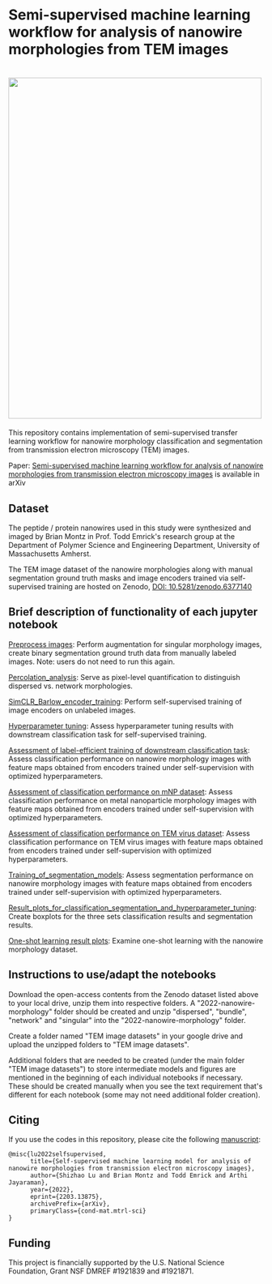 # Semi-supervised machine learning workflow for analysis of nanowire morphologies from TEM images

# <img src="./github header image.png" width="500" height="673" class="center">

This repository contains implementation of semi-supervised transfer learning workflow for nanowire morphology classification and segmentation from transmission electron microscopy (TEM) images.

Paper: [Semi-supervised machine learning workflow for analysis of nanowire morphologies from transmission electron microscopy images](https://arxiv.org/abs/2203.13875) is available in arXiv
## Dataset
The peptide / protein nanowires used in this study were synthesized and imaged by Brian Montz in Prof. Todd Emrick's research group at the Department of Polymer Science and Engineering Department, University of Massachusetts Amherst. 

The TEM image dataset of the nanowire morphologies along with manual segmentation ground truth masks and image encoders trained via self-supervised training are hosted on Zenodo, [DOI: 10.5281/zenodo.6377140](https://zenodo.org/record/6377140)

## Brief description of functionality of each jupyter notebook
[Preprocess images](https://github.com/arthijayaraman-lab/self-supervised_learning_microscopy_images/blob/main/notebooks/Preprocess%20images.ipynb): Perform augmentation for singular morphology images, create binary segmentation ground truth data from manually labeled images. Note: users do not need to run this again.

[Percolation_analysis](https://github.com/arthijayaraman-lab/self-supervised_learning_microscopy_images/blob/main/notebooks/percolation_analysis.ipynb): Serve as pixel-level quantification to distinguish dispersed vs. network morphologies.

[SimCLR_Barlow_encoder_training](https://github.com/arthijayaraman-lab/self-supervised_learning_microscopy_images/blob/main/notebooks/SimCLR_Barlow_encoder_training.ipynb): Perform self-supervised training of image encoders on unlabeled images.

[Hyperparameter tuning](https://github.com/arthijayaraman-lab/self-supervised_learning_microscopy_images/blob/main/notebooks/Hyperparameter%20tuning.ipynb): Assess hyperparameter tuning results with downstream classification task for self-supervised training.

[Assessment of label-efficient training of downstream classification task](https://github.com/arthijayaraman-lab/self-supervised_learning_microscopy_images/blob/main/notebooks/Assessment%20of%20label-efficient%20training%20of%20downstream%20classification%20task.ipynb): Assess classification performance on nanowire morphology images with feature maps obtained from encoders trained under self-supervision with optimized hyperparameters.

[Assessment of classification performance on mNP dataset](https://github.com/arthijayaraman-lab/self-supervised_learning_microscopy_images/blob/main/notebooks/Assessment%20of%20classification%20performance%20on%20mNP%20dataset.ipynb): Assess classification performance on metal nanoparticle morphology images with feature maps obtained from encoders trained under self-supervision with optimized hyperparameters.

[Assessment of classification performance on TEM virus dataset](https://github.com/arthijayaraman-lab/self-supervised_learning_microscopy_images/blob/main/notebooks/Assessment%20of%20classification%20performance%20on%20TEM%20virus%20dataset.ipynb): Assess classification performance on TEM virus images with feature maps obtained from encoders trained under self-supervision with optimized hyperparameters.

[Training_of_segmentation_models](https://github.com/arthijayaraman-lab/self-supervised_learning_microscopy_images/blob/main/notebooks/training_of_segmentation_models.ipynb): Assess segmentation performance on nanowire morphology images with feature maps obtained from encoders trained under self-supervision with optimized hyperparameters.

[Result_plots_for_classification_segmentation_and_hyperparameter_tuning](https://github.com/arthijayaraman-lab/self-supervised_learning_microscopy_images/blob/main/notebooks/result_plots_for_classification_segmentation_and_hyperparameter_tuning.ipynb): Create boxplots for the three sets classification results and segmentation results.

[One-shot learning result plots](https://github.com/arthijayaraman-lab/self-supervised_learning_microscopy_images/blob/main/notebooks/one-shot%20learning%20result%20plots.ipynb): Examine one-shot learning with the nanowire morphology dataset.

## Instructions to use/adapt the notebooks

Download the open-access contents from the Zenodo dataset listed above to your local drive, unzip them into respective folders. A "2022-nanowire-morphology" folder should be created and unzip "dispersed", "bundle", "network" and "singular" into the "2022-nanowire-morphology" folder.

Create a folder named "TEM image datasets" in your google drive and upload the unzipped folders to "TEM image datasets".

Additional folders that are needed to be created (under the main folder "TEM image datasets") to store intermediate models and figures are mentioned in the beginning of each individual notebooks if necessary. These should be created manually when you see the text requirement that's different for each notebook (some may not need additional folder creation).

## Citing
If you use the codes in this repository, please cite the following [manuscript](https://arxiv.org/abs/2203.13875):
```
@misc{lu2022selfsupervised,
      title={Self-supervised machine learning model for analysis of nanowire morphologies from transmission electron microscopy images}, 
      author={Shizhao Lu and Brian Montz and Todd Emrick and Arthi Jayaraman},
      year={2022},
      eprint={2203.13875},
      archivePrefix={arXiv},
      primaryClass={cond-mat.mtrl-sci}
}
```
## Funding
This project is financially supported by the U.S. National Science Foundation, Grant NSF DMREF #1921839 and #1921871.
